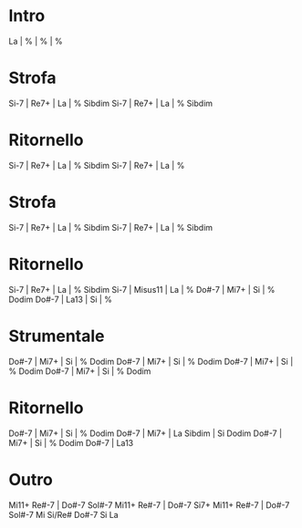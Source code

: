 # Intro
La | % | % | %
# Strofa
Si-7 | Re7+ | La | % Sibdim
Si-7 | Re7+ | La | % Sibdim
# Ritornello
Si-7 | Re7+ | La | % Sibdim
Si-7 | Re7+ | La | %
# Strofa
Si-7 | Re7+ | La | % Sibdim
Si-7 | Re7+ | La | % Sibdim
# Ritornello
Si-7 | Re7+ | La | % Sibdim
Si-7 | Misus11 | La | %
Do#-7 | Mi7+ | Si | % Dodim
Do#-7 | La13 | Si | %
# Strumentale
Do#-7 | Mi7+ | Si | % Dodim
Do#-7 | Mi7+ | Si | % Dodim
Do#-7 | Mi7+ | Si | % Dodim
Do#-7 | Mi7+ | Si | % Dodim
# Ritornello
Do#-7 | Mi7+ | Si | % Dodim
Do#-7 | Mi7+ | La Sibdim | Si Dodim
Do#-7 | Mi7+ | Si | % Dodim
Do#-7 | La13
# Outro
Mi11+ Re#-7 | Do#-7 Sol#-7
Mi11+ Re#-7 | Do#-7 Si7+
Mi11+ Re#-7 | Do#-7 Sol#-7
Mi Si/Re# Do#-7 Si
La